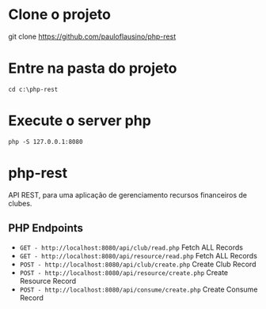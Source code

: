 # Clone o projeto
  git clone https://github.com/pauloflausino/php-rest

# Entre na pasta do projeto
    cd c:\php-rest

# Execute o server php 
    php -S 127.0.0.1:8080




# php-rest
API REST, para uma aplicação de gerenciamento
recursos financeiros de clubes.

## PHP Endpoints
* `GET - http://localhost:8080/api/club/read.php` Fetch ALL Records
* `GET - http://localhost:8080/api/resource/read.php` Fetch ALL Records
* `POST - http://localhost:8080/api/club/create.php` Create Club Record
* `POST - http://localhost:8080/api/resource/create.php` Create Resource Record
* `POST - http://localhost:8080/api/consume/create.php` Create Consume Record
